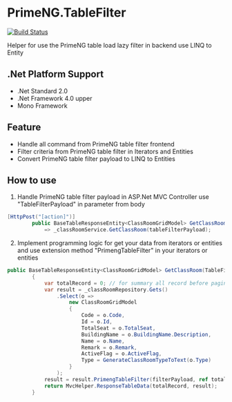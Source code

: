 # PrimeNG.TableFilter

[![Build Status](https://travis-ci.org/Kusumoto/PrimeNG.TableFilter.svg)](https://travis-ci.org/Kusumoto/PrimeNG.TableFilter)

Helper for use the PrimeNG table load lazy filter in backend use LINQ to Entity

## .Net Platform Support

- .Net Standard 2.0
- .Net Framework 4.0 upper
- Mono Framework

## Feature

- Handle all command from PrimeNG table filter frontend
- Filter criteria from PrimeNG table filter in Iterators and Entities
- Convert PrimeNG table filter payload to LINQ to Entities

## How to use

1. Handle PrimeNG table filter payload in ASP.Net MVC Controller use "TableFilterPayload" in parameter from body

```C#
[HttpPost("[action]")]
        public BaseTableResponseEntity<ClassRoomGridModel> GetClassRoom([FromBody] TableFilterPayload tableFilterPayload)
            => _classRoomService.GetClassRoom(tableFilterPayload);
```

2. Implement programming logic for get your data from iterators or entities and use extension method "PrimengTableFilter" in your iterators or entities


```C#
public BaseTableResponseEntity<ClassRoomGridModel> GetClassRoom(TableFilterPayload filterPayload)
        {
            var totalRecord = 0; // for summary all record before pagination
            var result = _classRoomRepository.Gets()
                .Select(o =>
                    new ClassRoomGridModel
                    {
                        Code = o.Code,
                        Id = o.Id,
                        TotalSeat = o.TotalSeat,
                        BuildingName = o.BuildingName.Description,
                        Name = o.Name,
                        Remark = o.Remark,
                        ActiveFlag = o.ActiveFlag,
                        Type = GenerateClassRoomTypeToText(o.Type)
                    }
                );
            result = result.PrimengTableFilter(filterPayload, ref totalRecord);
            return MvcHelper.ResponseTableData(totalRecord, result);
        }
```
